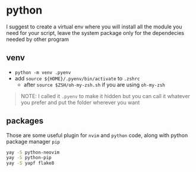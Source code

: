 # python

I suggest to create a virtual env where you will install all the module you need
for your script, leave the system package only for the dependecies needed by
other program

## venv

- `python -m venv .pyenv`
- add `source ${HOME}/.pyenv/bin/activate` to `.zshrc`
    - after `source $ZSH/oh-my-zsh.sh` if you are using `oh-my-zsh`

> NOTE: I called it `.pyenv` to make it hidden but you can call it whatever you
> prefer and put the folder wherever you want

## packages

Those are some useful plugin for `nvim` and `python` code, along with python
package manager `pip`
```bash
yay -S python-neovim
yay -S python-pip
yay -S yapf flake8
```
